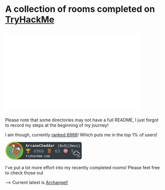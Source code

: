 # A collection of rooms completed on [TryHackMe](https://tryhackme.com)

![logo](./.assets/tryhackme.png)
---

Please note that some directories may not have a full README, I just forgot to record my steps at the beginning of my journey!


I am though, currently [ranked 6966](https://tryhackme.com/p/ArcaneCheddar)! Which puts me in the top 1% of users!

![rank](./.assets/arcanecheddar.png)

I've put a lot more effort into my recently completed rooms! Please feel free to check those out

-->  Current latest is [Archangel!](https://github.com/Sma-Das/TryHackMe/tree/main/Archangel)
